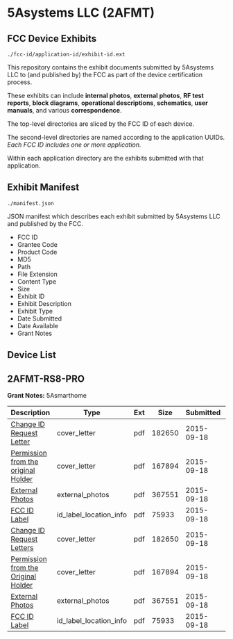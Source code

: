 # 5Asystems LLC (2AFMT)
## FCC Device Exhibits

```
./fcc-id/application-id/exhibit-id.ext
```

This repository contains the exhibit documents submitted by 5Asystems LLC to (and published by) the FCC as part of the device certification process.

These exhibits can include **internal photos**, **external photos**, **RF test reports**, **block diagrams**, **operational descriptions**, **schematics**, **user manuals**, and various **correspondence**.

The top-level directories are sliced by the FCC ID of each device.

The second-level directories are named according to the application UUIDs. *Each FCC ID includes one or more application.*

Within each application directory are the exhibits submitted with that application. 

## Exhibit Manifest

```
./manifest.json
```

JSON manifest which describes each exhibit submitted by 5Asystems LLC and published by the FCC.

- FCC ID
- Grantee Code
- Product Code
- MD5
- Path
- File Extension
- Content Type
- Size
- Exhibit ID
- Exhibit Description
- Exhibit Type
- Date Submitted
- Date Available
- Grant Notes

## Device List
## 2AFMT-RS8-PRO
**Grant Notes:** 5Asmarthome

| Description | Type | Ext | Size | Submitted | Available |
| ----------- | ---- | --- | ---- | --------- | --------- |
| [Change ID Request Letter](2AFMT-RS8-PRO/e46f64929cc38604f7d3b04ca5533536/2754144.pdf) | cover_letter | pdf | 182650 | 2015-09-18 | 2015-09-18 |
| [Permission from the original Holder](2AFMT-RS8-PRO/e46f64929cc38604f7d3b04ca5533536/2754145.pdf) | cover_letter | pdf | 167894 | 2015-09-18 | 2015-09-18 |
| [External Photos](2AFMT-RS8-PRO/e46f64929cc38604f7d3b04ca5533536/2754146.pdf) | external_photos | pdf | 367551 | 2015-09-18 | 2015-09-18 |
| [FCC ID Label](2AFMT-RS8-PRO/e46f64929cc38604f7d3b04ca5533536/2754147.pdf) | id_label_location_info | pdf | 75933 | 2015-09-18 | 2015-09-18 |
| [Change ID Request Letters](2AFMT-RS8-PRO/279d3ae37289d7ad900b2c4f909755d7/2754144.pdf) | cover_letter | pdf | 182650 | 2015-09-18 | 2015-09-18 |
| [Permission from the Original Holder](2AFMT-RS8-PRO/279d3ae37289d7ad900b2c4f909755d7/2754145.pdf) | cover_letter | pdf | 167894 | 2015-09-18 | 2015-09-18 |
| [External Photos](2AFMT-RS8-PRO/279d3ae37289d7ad900b2c4f909755d7/2754146.pdf) | external_photos | pdf | 367551 | 2015-09-18 | 2015-09-18 |
| [FCC ID Label](2AFMT-RS8-PRO/279d3ae37289d7ad900b2c4f909755d7/2754147.pdf) | id_label_location_info | pdf | 75933 | 2015-09-18 | 2015-09-18 |
